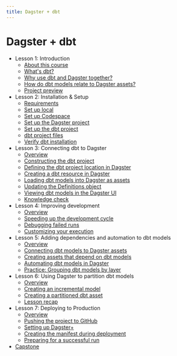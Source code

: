 ```yaml
---
title: Dagster + dbt
---
```


# Dagster + dbt

- Lesson 1: Introduction
  - [About this course](/dagster-dbt/lesson-1/0-about-this-course)
  - [What's dbt?](/dagster-dbt/lesson-1/1-whats-dbt)
  - [Why use dbt and Dagster together?](/dagster-dbt/lesson-1/2-why-use-dbt-and-dagster-together)
  - [How do dbt models relate to Dagster assets?](/dagster-dbt/lesson-1/3-how-do-dbt-models-relate-to-dagster-assets)
  - [Project preview](/dagster-dbt/lesson-1/4-project-preview)
- Lesson 2: Installation & Setup
  - [Requirements](/installation/requirements)
  - [Set up local](/installation/set-up-local)
  - [Set up Codespace](/installation/set-up-codespace)
  - [Set up the Dagster project](/dagster-dbt/lesson-2/3-set-up-the-dagster-project)
  - [Set up the dbt project](/dagster-dbt/lesson-2/3-set-up-the-dbt-project)
  - [dbt project files](/dagster-dbt/lesson-2/4-dbt-project-files)
  - [Verify dbt installation](/dagster-dbt/lesson-2/5-verify-dbt-installation)
- Lesson 3: Connecting dbt to Dagster
  - [Overview](/dagster-dbt/lesson-3/1-overview)
  - [Constructing the dbt project](/dagster-dbt/lesson-3/2-constructing-the-dbt-project)
  - [Defining the dbt project location in Dagster](/dagster-dbt/lesson-3/3-representing-the-dbt-project-in-dagster)
  - [Creating a dbt resource in Dagster](/dagster-dbt/lesson-3/4-creating-a-dbt-resource-in-dagster)
  - [Loading dbt models into Dagster as assets](/dagster-dbt/lesson-3/5-loading-dbt-models-into-dagster-as-assets)
  - [Updating the Definitions object](/dagster-dbt/lesson-3/6-updating-the-definitions-object)
  - [Viewing dbt models in the Dagster UI](/dagster-dbt/lesson-3/7-viewing-dbt-models-in-the-dagster-ui)
  - [Knowledge check](/dagster-dbt/lesson-3/knowledge-check)
- Lesson 4: Improving development
  - [Overview](/dagster-dbt/lesson-4/1-overview)
  - [Speeding up the development cycle](/dagster-dbt/lesson-4/2-speeding-up-the-development-cycle)
  - [Debugging failed runs](/dagster-dbt/lesson-4/3-debugging-failed-runs)
  - [Customizing your execution](/dagster-dbt/lesson-4/4-customizing-your-execution)
- Lesson 5: Adding dependencies and automation to dbt models
  - [Overview](/dagster-dbt/lesson-5/1-overview)
  - [Connecting dbt models to Dagster assets](/dagster-dbt/lesson-5/2-connecting-dbt-models-to-dagster-assets)
  - [Creating assets that depend on dbt models](/dagster-dbt/lesson-5/3-creating-assets-that-depend-on-dbt-models)
  - [Automating dbt models in Dagster](/dagster-dbt/lesson-5/4-automating-dbt-models-in-dagster)
  - [Practice: Grouping dbt models by layer](/dagster-dbt/lesson-5/coding-practice-grouping-models)
- Lesson 6: Using Dagster to partition dbt models
  - [Overview](/dagster-dbt/lesson-6/1-overview)
  - [Creating an incremental model](/dagster-dbt/lesson-6/2-creating-a-simple-incremental-model)
  - [Creating a partitioned dbt asset](/dagster-dbt/lesson-6/3-creating-a-partitioned-dbt-asset)
  - [Lesson recap](/dagster-dbt/lesson-6/4-lesson-recap)
- Lesson 7: Deploying to Production
  - [Overview](/dagster-dbt/lesson-7/1-overview)
  - [Pushing the project to GitHub](/dagster-dbt/lesson-7/2-pushing-the-project-to-github)
  - [Setting up Dagster+](/dagster-dbt/lesson-7/3-setting-up-dagster-cloud)
  - [Creating the manifest during deployment](/dagster-dbt/lesson-7/4-creating-the-manifest-during-deployment)
  - [Preparing for a successful run](/dagster-dbt/lesson-7/5-preparing-for-a-successful-run)
- [Capstone](/dagster-dbt/capstone)